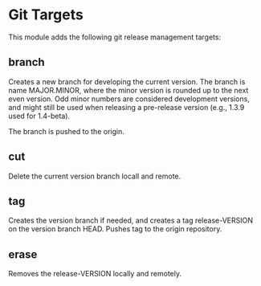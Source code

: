 # Git Targets

This module adds the following git release management targets:

## branch

Creates a new branch for developing the current version. The branch is
name MAJOR.MINOR, where the minor version is rounded up to the next even
version. Odd minor numbers are considered development versions, and
might still be used when releasing a pre-release version (e.g., 1.3.9
used for 1.4-beta).

The branch is pushed to the origin.

## cut

Delete the current version branch locall and remote.

## tag

Creates the version branch if needed, and creates a tag release-VERSION
on the version branch HEAD. Pushes tag to the origin repository.

## erase

Removes the release-VERSION locally and remotely.
